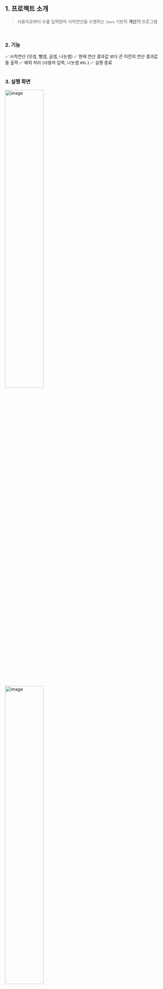 ## 1. 프로젝트 소개
> 사용자로부터 수를 입력받아 사칙연산을 수행하는 `Java` 기반의 **계산기** 프로그램

<br>

### 2. 기능
✅ 사칙연산 (덧셈, 뺄셈, 곱셈, 나눗셈)
✅ 현재 연산 결과값 보다 큰 이전의 연산 결과값들 출력
✅ 예외 처리 (사용자 입력, 나눗셈 etc.)
✅ 실행 종료
<br><br>

### 3. 실행 화면
<img width="50%" alt="image" src="https://github.com/user-attachments/assets/5c9abf55-e701-4bae-bcd3-3a3aa3e1cb27" />

<img width="50%" alt="image" src="https://github.com/user-attachments/assets/e1b97b6b-2a2e-4183-97e0-b354a4413ad0" />
<br><br>

### 4. 트러블 슈팅

#### 프로젝트 TIL
